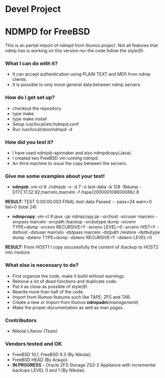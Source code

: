 # Devel Project #

# NDMPD for FreeBSD #

This is an partial import of ndmpd from Illumos project.
Not all features that ndmp has is working on this version nor the code follow the style(9).

### What I can do with it? ###

* It can accept authentication using PLAIN TEXT and MD5 from ndmp clients.
* It is possible to only move general data between ndmp servers.

### How do I get set up? ###

* checkout the repository.
* type make 
* type make install
* Setup /usr/local/etc/ndmpd.conf
* Run /usr/local/sbin/ndmpd -d

### How did you test it? ###

* I have used ndmjob-spinnaker and also ndmpdcopy(Java).
* I created two FreeBSD vm running ndmpd.
* An third machine to issue the copy between the servers.

### Give me some examples about your test! ###

* **ndmjob**:
vm-cl # ./ndmjob -v -d 7 -o test-data -b 128 -Bdump -D172.17.32.92,marcelo,marcelo -f /tape/200000108600066c.8

**RESULT:**
TEST 0:00:00.003 FINAL test-data Passed -- pass=24 warn=0 fail=0 (total 24)

* **ndmpcopy**:
vm-cl # java -jar ndmpcopy.jar -srchost <HOST1> -srcuser marcelo -srcpass marcelo -srcpath /backup -srcbutype dump -srcenv TYPE=dump -srcenv RECURSIVE=Y -srcenv LEVEL=0 -srcenv HIST=Y -dsthost <HOST2> -dstuser marcelo -dstpass marcelo -dstpath /restore -dstbutype dump -dstenv TYPE=dump -dstenv RECURSIVE=Y -dstenv LEVEL=0

**RESULT:** From HOST1 I copy successfully the content of /backup to HOST2 into /restore 

### What else is necessary to do? ###

* First organize the code, make it build without warnings. 
* Remove a lot of dead functions and duplicate code.
* Put it as close as possible of style(9).
* Rewrite more than half of the code.
* Import from Illumos features such like TAPE, ZFS and TAR.
* Create a new or Import from Illumos **ndmpadm**(*management*)
* Make the proper documentation as well as man pages.

### Contributors  ###
* Nikolai Lifanov <lifanov __at__ mail.lifanov.com> (Tests)

### Vendors tested and OK ###
- FreeBSD 10.1, FreeBSD 9.3 (By Nikolai).
- FreeBSD HEAD (By Araujo).
- **IN PROGRESS** - Oracle ZFS Storage ZS3-2 Appliance with incremental backups LEVEL 0 and 1 (By Nikolai).
